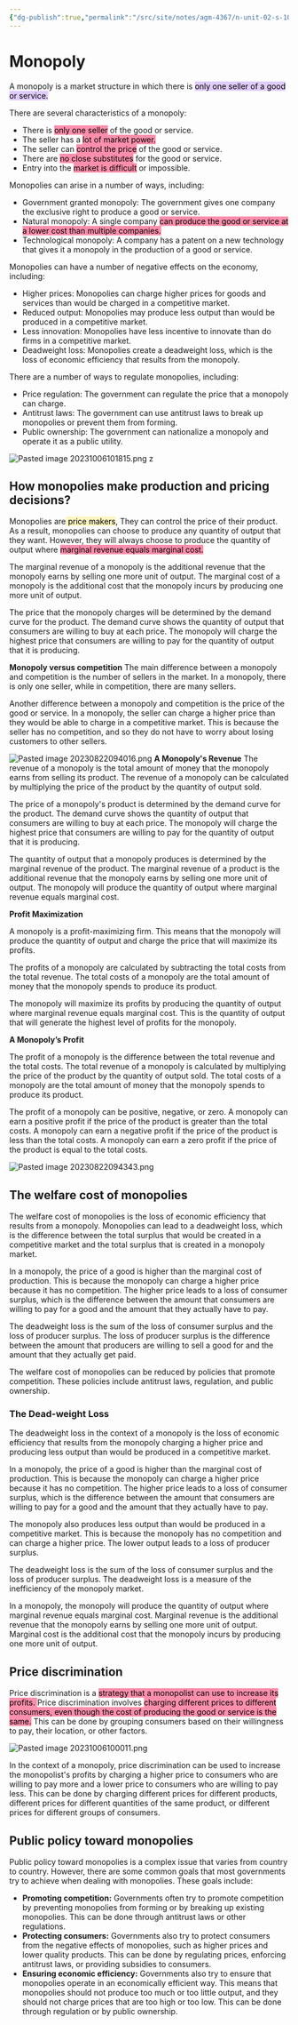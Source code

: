 ```yaml
---
{"dg-publish":true,"permalink":"/src/site/notes/agm-4367/n-unit-02-s-10/"}
---
```




# Monopoly
A monopoly is a market structure in which there is <mark style="background: #D2B3FFA6;">only one seller of a good or service.</mark> 

There are several characteristics of a monopoly:

- There is <mark style="background: #FF5582A6;">only one seller</mark> of the good or service.
- The seller has a <mark style="background: #FF5582A6;">lot of market power.</mark>
- The seller can <mark style="background: #FF5582A6;">control the price</mark> of the good or service.
- There are <mark style="background: #FF5582A6;">no close substitutes</mark> for the good or service.
- Entry into the <mark style="background: #FF5582A6;">market is difficult</mark> or impossible.

Monopolies can arise in a number of ways, including:

- Government granted monopoly: The government gives one company the exclusive right to produce a good or service.
- Natural monopoly: A single company <mark style="background: #FF5582A6;">can produce the good or service at a lower cost than multiple companies.</mark>
- Technological monopoly: A company has a patent on a new technology that gives it a monopoly in the production of a good or service.

Monopolies can have a number of negative effects on the economy, including:

- Higher prices: Monopolies can charge higher prices for goods and services than would be charged in a competitive market.
- Reduced output: Monopolies may produce less output than would be produced in a competitive market.
- Less innovation: Monopolies have less incentive to innovate than do firms in a competitive market.
- Deadweight loss: Monopolies create a deadweight loss, which is the loss of economic efficiency that results from the monopoly.

There are a number of ways to regulate monopolies, including:

- Price regulation: The government can regulate the price that a monopoly can charge.
- Antitrust laws: The government can use antitrust laws to break up monopolies or prevent them from forming.
- Public ownership: The government can nationalize a monopoly and operate it as a public utility.

![Pasted image 20231006101815.png](/img/user/assets/attachments/Pasted%20image%2020231006101815.png)
z
## How monopolies make production and pricing decisions?  

Monopolies are<mark style="background: #FFF3A3A6;"> price makers</mark>, They can control the price of their product. As a result, monopolies can choose to produce any quantity of output that they want. However, they will always choose to produce the quantity of output where <mark style="background: #FF5582A6;">marginal revenue equals marginal cost.
</mark>

The marginal revenue of a monopoly is the additional revenue that the monopoly earns by selling one more unit of output. The marginal cost of a monopoly is the additional cost that the monopoly incurs by producing one more unit of output. 

The price that the monopoly charges will be determined by the demand curve for the product. The demand curve shows the quantity of output that consumers are willing to buy at each price. The monopoly will charge the highest price that consumers are willing to pay for the quantity of output that it is producing.

**Monopoly versus competition**
The main difference between a monopoly and competition is the number of sellers in the market. In a monopoly, there is only one seller, while in competition, there are many sellers.

Another difference between a monopoly and competition is the price of the good or service. In a monopoly, the seller can charge a higher price than they would be able to charge in a competitive market. This is because the seller has no competition, and so they do not have to worry about losing customers to other sellers.

![Pasted image 20230822094016.png](/img/user/assets/attachments/Pasted%20image%2020230822094016.png)
**A Monopoly's Revenue**
The revenue of a monopoly is the total amount of money that the monopoly earns from selling its product. The revenue of a monopoly can be calculated by multiplying the price of the product by the quantity of output sold.

The price of a monopoly's product is determined by the demand curve for the product. The demand curve shows the quantity of output that consumers are willing to buy at each price. The monopoly will charge the highest price that consumers are willing to pay for the quantity of output that it is producing.

The quantity of output that a monopoly produces is determined by the marginal revenue of the product. The marginal revenue of a product is the additional revenue that the monopoly earns by selling one more unit of output. The monopoly will produce the quantity of output where marginal revenue equals marginal cost.

**Profit Maximization**

A monopoly is a profit-maximizing firm. This means that the monopoly will produce the quantity of output and charge the price that will maximize its profits.

The profits of a monopoly are calculated by subtracting the total costs from the total revenue. The total costs of a monopoly are the total amount of money that the monopoly spends to produce its product.

The monopoly will maximize its profits by producing the quantity of output where marginal revenue equals marginal cost. This is the quantity of output that will generate the highest level of profits for the monopoly.

**A Monopoly’s Profit**

The profit of a monopoly is the difference between the total revenue and the total costs. The total revenue of a monopoly is calculated by multiplying the price of the product by the quantity of output sold. The total costs of a monopoly are the total amount of money that the monopoly spends to produce its product.

The profit of a monopoly can be positive, negative, or zero. A monopoly can earn a positive profit if the price of the product is greater than the total costs. A monopoly can earn a negative profit if the price of the product is less than the total costs. A monopoly can earn a zero profit if the price of the product is equal to the total costs.

![Pasted image 20230822094343.png](/img/user/assets/attachments/Pasted%20image%2020230822094343.png)


## The welfare cost of monopolies
The welfare cost of monopolies is the loss of economic efficiency that results from a monopoly. Monopolies can lead to a deadweight loss, which is the difference between the total surplus that would be created in a competitive market and the total surplus that is created in a monopoly market.

In a monopoly, the price of a good is higher than the marginal cost of production. This is because the monopoly can charge a higher price because it has no competition. The higher price leads to a loss of consumer surplus, which is the difference between the amount that consumers are willing to pay for a good and the amount that they actually have to pay.

The deadweight loss is the sum of the loss of consumer surplus and the loss of producer surplus. The loss of producer surplus is the difference between the amount that producers are willing to sell a good for and the amount that they actually get paid.

The welfare cost of monopolies can be reduced by policies that promote competition. These policies include antitrust laws, regulation, and public ownership.

### The Dead-weight Loss
The deadweight loss in the context of a monopoly is the loss of economic efficiency that results from the monopoly charging a higher price and producing less output than would be produced in a competitive market.

In a monopoly, the price of a good is higher than the marginal cost of production. This is because the monopoly can charge a higher price because it has no competition. The higher price leads to a loss of consumer surplus, which is the difference between the amount that consumers are willing to pay for a good and the amount that they actually have to pay.

The monopoly also produces less output than would be produced in a competitive market. This is because the monopoly has no competition and can charge a higher price. The lower output leads to a loss of producer surplus.

The deadweight loss is the sum of the loss of consumer surplus and the loss of producer surplus. The deadweight loss is a measure of the inefficiency of the monopoly market.

In a monopoly, the monopoly will produce the quantity of output where marginal revenue equals marginal cost. Marginal revenue is the additional revenue that the monopoly earns by selling one more unit of output. Marginal cost is the additional cost that the monopoly incurs by producing one more unit of output.

## Price discrimination
Price discrimination is a <mark style="background: #FF5582A6;">strategy that a monopolist can use to increase its profits. </mark>Price discrimination involves <mark style="background: #FF5582A6;">charging different prices to different consumers, even though the cost of producing the good or service is the same.</mark> This can be done by grouping consumers based on their willingness to pay, their location, or other factors.

![Pasted image 20231006100011.png](/img/user/assets/attachments/Pasted%20image%2020231006100011.png)

In the context of a monopoly, price discrimination can be used to increase the monopolist's profits by charging a higher price to consumers who are willing to pay more and a lower price to consumers who are willing to pay less. This can be done by charging different prices for different products, different prices for different quantities of the same product, or different prices for different groups of consumers.

## Public policy toward monopolies  
Public policy toward monopolies is a complex issue that varies from country to country. However, there are some common goals that most governments try to achieve when dealing with monopolies. These goals include:

- **Promoting competition:** Governments often try to promote competition by preventing monopolies from forming or by breaking up existing monopolies. This can be done through antitrust laws or other regulations.
- **Protecting consumers:** Governments also try to protect consumers from the negative effects of monopolies, such as higher prices and lower quality products. This can be done by regulating prices, enforcing antitrust laws, or providing subsidies to consumers.
- **Ensuring economic efficiency:** Governments also try to ensure that monopolies operate in an economically efficient way. This means that monopolies should not produce too much or too little output, and they should not charge prices that are too high or too low. This can be done through regulation or by public ownership.


